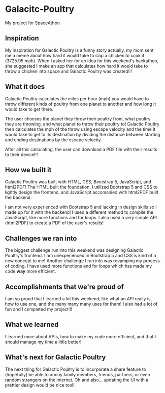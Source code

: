 # Galacitc-Poultry
My project for SpaceAthon
## Inspiration
My inspiration for Galactic Poultry is a funny story actually, my mom sent me a meme about how hard it would take to slap a chicken to cook it (3725.95 mph). When I asked her for an idea for this weekend's hackathon, she suggested I make an app that calculates how hard it would take to throw a chicken into space and Galactic Poultry was created!!!

## What it does
Galactic Poultry calculates the miles per hour (mph) you would have to throw different kinds of poultry from one planet to another and how long it would take to get there.

The user chooses the planet they throw their poultry from, what poultry they are throwing, and what planet to throw their poultry to! Galactic Poultry then calculates the mph of the throw using escape velocity and the time it would take to get to its destination by dividing the distance between starting and ending destinations by the escape velocity.

After all this calculating, the user can download a PDF file with their results to their device!!!

## How we built it
Galactic Poultry was built with HTML, CSS, Bootstrap 5, JavaScript, and html2PDF! The HTML built the foundation, I utilized Bootstrap 5 and CSS to lightly design the frontend, and JavaScript accomanied with html2PDF built the backend.

I am not very experienced with Bootstrap 5 and lacking in design skills so I made up for it with the backend! I used a different method to compile the JavaScript, like more functions and for loops. I also used a _very_ simple API (html2PDF) to create a PDF of the user's results!

## Challenges we ran into
The biggest challenge run into this weekend was designing Galactic Poultry's frontend. I am unexperienced in Bootstrap 5 and CSS is kind of a new concept to me! Another challenge I ran into was revamping my process of coding, I have used more functions and for loops which has made my code **way** more efficient.

## Accomplishments that we're proud of
I am so proud that I learned a lot this weekend, like what an API really is, how to use one, and the many many many uses for them! I also had a lot of fun and I completed my project!!!

## What we learned
I learned more about APIs, how to make my code more efficient, and that I should manage my time a little better!

## What's next for Galactic Poultry
The next thing for Galactic Poultry is to incorporate a share feature to (hopefully) be able to annoy family members, friends, partners, or even random strangers on the internet. Oh and also... updating the UI with a prettier design would be nice too!!
